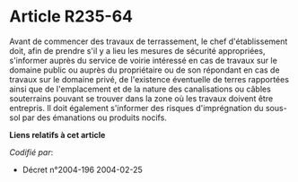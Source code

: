 # Article R235-64

Avant de commencer des travaux de terrassement, le chef d'établissement doit, afin de prendre s'il y a lieu les mesures de
sécurité appropriées, s'informer auprès du service de voirie intéressé en cas de travaux sur le domaine public ou auprès du
propriétaire ou de son répondant en cas de travaux sur le domaine privé, de l'existence éventuelle de terres rapportées ainsi
que de l'emplacement et de la nature des canalisations ou câbles souterrains pouvant se trouver dans la zone où les travaux
doivent être entrepris. Il doit également s'informer des risques d'imprégnation du sous-sol par des émanations ou produits
nocifs.

**Liens relatifs à cet article**

_Codifié par_:

  - Décret n°2004-196 2004-02-25
